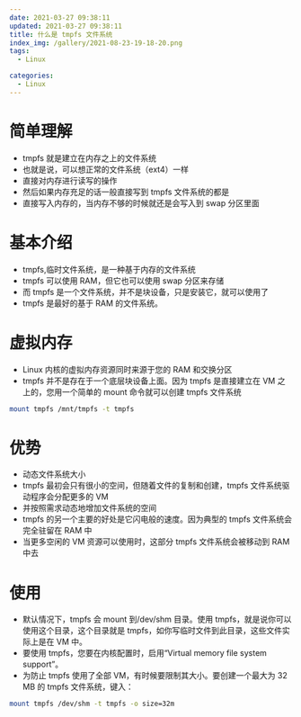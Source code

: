 ```yaml
---
date: 2021-03-27 09:38:11
updated: 2021-03-27 09:38:11
title: 什么是 tmpfs 文件系统
index_img: /gallery/2021-08-23-19-18-20.png
tags:
  - Linux

categories:
  - Linux
---
```


# 简单理解

- tmpfs 就是建立在内存之上的文件系统
- 也就是说，可以想正常的文件系统（ext4）一样
- 直接对内存进行读写的操作
- 然后如果内存充足的话一般直接写到 tmpfs 文件系统的都是
- 直接写入内存的，当内存不够的时候就还是会写入到 swap 分区里面

# 基本介绍

- tmpfs,临时文件系统，是一种基于内存的文件系统
- tmpfs 可以使用 RAM，但它也可以使用 swap 分区来存储
- 而 tmpfs 是一个文件系统，并不是块设备，只是安装它，就可以使用了
- tmpfs 是最好的基于 RAM 的文件系统。

# 虚拟内存

- Linux 内核的虚拟内存资源同时来源于您的 RAM 和交换分区
- tmpfs 并不是存在于一个底层块设备上面。因为 tmpfs 是直接建立在 VM 之上的，您用一个简单的 mount 命令就可以创建 tmpfs 文件系统

```bash
mount tmpfs /mnt/tmpfs -t tmpfs
```

# 优势

- 动态文件系统大小
- tmpfs 最初会只有很小的空间，但随着文件的复制和创建，tmpfs 文件系统驱动程序会分配更多的 VM
- 并按照需求动态地增加文件系统的空间
- tmpfs 的另一个主要的好处是它闪电般的速度。因为典型的 tmpfs 文件系统会完全驻留在 RAM 中
- 当更多空闲的 VM 资源可以使用时，这部分 tmpfs 文件系统会被移动到 RAM 中去

# 使用

- 默认情况下，tmpfs 会 mount 到/dev/shm 目录。使用 tmpfs，就是说你可以使用这个目录，这个目录就是 tmpfs，如你写临时文件到此目录，这些文件实际上是在 VM 中。
- 要使用 tmpfs，您要在内核配置时，启用“Virtual memory file system support”。
- 为防止 tmpfs 使用了全部 VM，有时候要限制其大小。要创建一个最大为 32 MB 的 tmpfs 文件系统，键入：

```bash
mount tmpfs /dev/shm -t tmpfs -o size=32m
```
